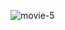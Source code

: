 
![movie-5](https://user-images.githubusercontent.com/98634205/177035465-151c141c-c3df-4900-a901-d49e3fe31fb7.png)
